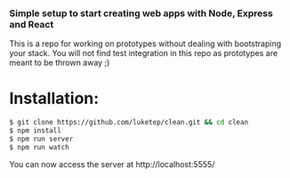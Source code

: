 ### Simple setup to start creating web apps with Node, Express and React

This is a repo for working on prototypes without dealing with bootstraping your stack.
You will not find test integration in this repo as prototypes are meant to be thrown away ;)

# Installation:
```sh
$ git clone https://github.com/luketep/clean.git && cd clean
$ npm install
$ npm run server
$ npm run watch
```

You can now access the server at http://localhost:5555/